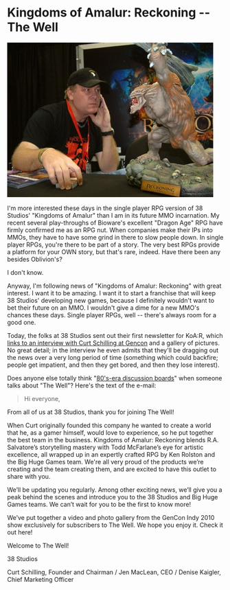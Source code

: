 # Kingdoms of Amalur: Reckoning -- The Well

[![](../uploads/2010/10/GenCon-2-480x360.jpg "Curt Schilling and friend")](../uploads/2010/10/GenCon-2.jpg)

I'm more interested these days in the single player RPG version of 38 Studios' "Kingdoms of Amalur" than I am in its future MMO incarnation. My recent several play-throughs of Bioware's excellent "Dragon Age" RPG have firmly confirmed me as an RPG nut. When companies make their IPs into MMOs, they have to have some grind in there to slow people down. In single player RPGs, you're there to be part of a story. The very best RPGs provide a platform for your OWN story, but that's rare, indeed. Have there been any besides Oblivion's?

I don't know.

Anyway, I'm following news of "Kingdoms of Amalur: Reckoning" with great interest. I want it to be amazing. I want it to start a franchise that will keep 38 Studios' developing new games, because I definitely wouldn't want to bet their future on an MMO. I wouldn't give a dime for a new MMO's chances these days. Single player RPGs, well -- there's always room for a good one.

Today, the folks at 38 Studios sent out their first newsletter for KoA:R, which [links to an interview with Curt Schilling at Gencon](http://www.reckoningthegame.com/TheWell/Welcome) and a gallery of pictures. No great detail; in the interview he even admits that they'll be dragging out the news over a very long period of time (something which could backfire; people get impatient, and then they get bored, and then they lose interest).

Does anyone else totally think "[80's-era discussion boards](http://en.wikipedia.org/wiki/The_WELL)" when someone talks about "The Well"? Here's the text of the e-mail:


> Hi everyone,
 
From all of us at 38 Studios, thank you for joining The Well!
 
When Curt originally founded this company he wanted to create a world that he, as a gamer himself, would love to experience, so he put together the best team in the business. Kingdoms of Amalur: Reckoning blends R.A. Salvatore’s storytelling mastery with Todd McFarlane’s eye for artistic excellence, all wrapped up in an expertly crafted RPG by Ken Rolston and the Big Huge Games team. We're all very proud of the products we’re creating and the team creating them, and are excited to have this outlet to share with you.
 
We’ll be updating you regularly. Among other exciting news, we’ll give you a peak behind the scenes and introduce you to the 38 Studios and Big Huge Games teams. We can’t wait for you to be the first to know more!
 
We’ve put together a video and photo gallery from the GenCon Indy 2010 show exclusively for subscribers to The Well. We hope you enjoy it. Check it out here!
 
Welcome to The Well!
 
38 Studios
 
Curt Schilling, Founder and Chairman / Jen MacLean, CEO / Denise Kaigler, Chief Marketing Officer




